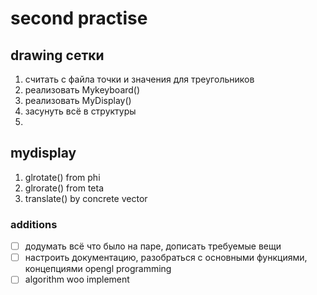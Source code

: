 # second practise

## drawing сетки

1) считать с файла точки и значения для треугольников
2) реализовать Mykeyboard()
3) реализовать MyDisplay()
4) засунуть всё в структуры
5)

## mydisplay

1) glrotate() from phi
2) glrorate() from teta
3) translate() by concrete vector

### additions

- [ ] додумать всё что было на паре, дописать требуемые вещи
- [ ] настроить документацию, разобраться с основными функциями, концепциями opengl programming
- [ ] algorithm woo implement
